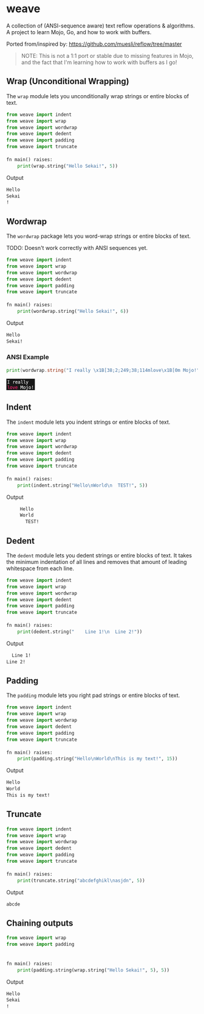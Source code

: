 # weave
A collection of (ANSI-sequence aware) text reflow operations &amp; algorithms. A project to learn Mojo, Go, and how to work with buffers.

Ported from/inspired by: https://github.com/muesli/reflow/tree/master

> NOTE: This is not a 1:1 port or stable due to missing features in Mojo, and the fact that I'm learning how to work with buffers as I go!

## Wrap (Unconditional Wrapping)
The `wrap` module lets you unconditionally wrap strings or entire blocks of text.

```python
from weave import indent
from weave import wrap
from weave import wordwrap
from weave import dedent
from weave import padding
from weave import truncate

fn main() raises:
    print(wrap.string("Hello Sekai!", 5))
```

Output
```txt
Hello
Sekai
!
```

## Wordwrap
The `wordwrap` package lets you word-wrap strings or entire blocks of text.

TODO: Doesn't work correctly with ANSI sequences yet.

```python
from weave import indent
from weave import wrap
from weave import wordwrap
from weave import dedent
from weave import padding
from weave import truncate

fn main() raises:
    print(wordwrap.string("Hello Sekai!", 6))
```

Output
```txt
Hello
Sekai!
```

### ANSI Example

```go
print(wordwrap.string("I really \x1B[38;2;249;38;114mlove\x1B[0m Mojo!", 10))
```

![ANSI Example Output](https://github.com/thatstoasty/weave/blob/main/weave.png)


## Indent
The `indent` module lets you indent strings or entire blocks of text.

```python
from weave import indent
from weave import wrap
from weave import wordwrap
from weave import dedent
from weave import padding
from weave import truncate

fn main() raises:
    print(indent.string("Hello\nWorld\n  TEST!", 5))
```

Output
```txt
     Hello
     World
       TEST!
```

## Dedent
The `dedent` module lets you dedent strings or entire blocks of text. 
It takes the minimum indentation of all lines and removes that amount of leading whitespace from each line.

```python
from weave import indent
from weave import wrap
from weave import wordwrap
from weave import dedent
from weave import padding
from weave import truncate

fn main() raises:
    print(dedent.string("    Line 1!\n  Line 2!"))
```

Output
```txt
  Line 1!
Line 2!
```

## Padding
The `padding` module lets you right pad strings or entire blocks of text.

```python
from weave import indent
from weave import wrap
from weave import wordwrap
from weave import dedent
from weave import padding
from weave import truncate

fn main() raises:
    print(padding.string("Hello\nWorld\nThis is my text!", 15))
```

Output
```txt
Hello
World
This is my text!
```

## Truncate
```python
from weave import indent
from weave import wrap
from weave import wordwrap
from weave import dedent
from weave import padding
from weave import truncate

fn main() raises:
    print(truncate.string("abcdefghikl\nasjdn", 5))
```

Output
```txt
abcde
```

## Chaining outputs
```python
from weave import wrap
from weave import padding


fn main() raises:
    print(padding.string(wrap.string("Hello Sekai!", 5), 5))
```

Output
```txt
Hello
Sekai
!   
```